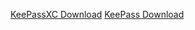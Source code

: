 [KeePassXC Download](https://keepassxc.org/download/)
[KeePass Download](https://keepass.info/download.html)